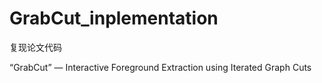 # GrabCut_inplementation
复现论文代码

“GrabCut” — Interactive Foreground Extraction using Iterated Graph Cuts
